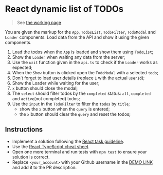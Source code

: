 # React dynamic list of TODOs

> See [the working page](https://mate-academy.github.io/react_dynamic-list-of-todos/)

You are given the markup for the `App`, `TodosList`, `TodoFilter`, `TodoModal`
and `Loader` components. Load data from the API and show it using the given components.

1. Load [the todos](https://mate-academy.github.io/react_dynamic-list-of-todos/api/todos.json) when the `App` is
loaded and show them using `TodoList`;
1. Show the `Loader` when waiting any data from the server;
1. Use the `wait` function given in the `api.ts` to check if the `Loader`
works as expected;
1. When the `Show` button is clicked open the `TodoModal` with a selected `todo`;
1. Don't forget to load [user details](https://mate-academy.github.io/react_dynamic-list-of-todos/api/users/1.json) (replace `1` with the actual `userId`);
1. Show the Loader while waiting for the user;
1. `x` button should close the modal;
1. The `select` should filter todos by the `completed` status: `all`, `completed` and `active`(not completed) todos;
1. Use the `input` in the `TodoFilter` to filter the `todos` by `title`;
    - show the `x` button when the `query` is entered;
    - the `x` button should clear the `query` and reset the todos;

## Instructions

- Implement a solution following the [React task guideline](https://github.com/mate-academy/react_task-guideline#react-tasks-guideline).
- Use the [React TypeScript cheat sheet](https://mate-academy.github.io/fe-program/js/extra/react-typescript).
- Open one more terminal and run tests with `npm test` to ensure your solution is correct.
- Replace `<your_account>` with your Github username in the [DEMO LINK](https://oleksii-bieliaiev.github.io/react_dynamic-list-of-todos/) and add it to the PR description.
